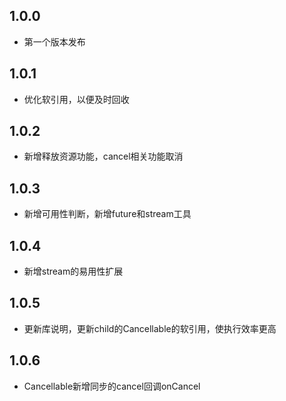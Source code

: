 ## 1.0.0

* 第一个版本发布

## 1.0.1

* 优化软引用，以便及时回收

## 1.0.2

* 新增释放资源功能，cancel相关功能取消

## 1.0.3

* 新增可用性判断，新增future和stream工具

## 1.0.4

* 新增stream的易用性扩展

## 1.0.5

* 更新库说明，更新child的Cancellable的软引用，使执行效率更高


## 1.0.6

* Cancellable新增同步的cancel回调onCancel